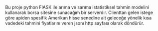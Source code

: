 Bu proje python FlASK ile arıma ve sarıma istatistiksel tahmin modelini kullanarak borsa sitesine sunacağım bir serverdır. Clienttan gelen istege göre apiden spesifik Amerikan hisse senedine ait geleceğe yönelik kısa vadedeki tahmini fiyatlarını veren jsonı http sayfası olarak döndürür.
